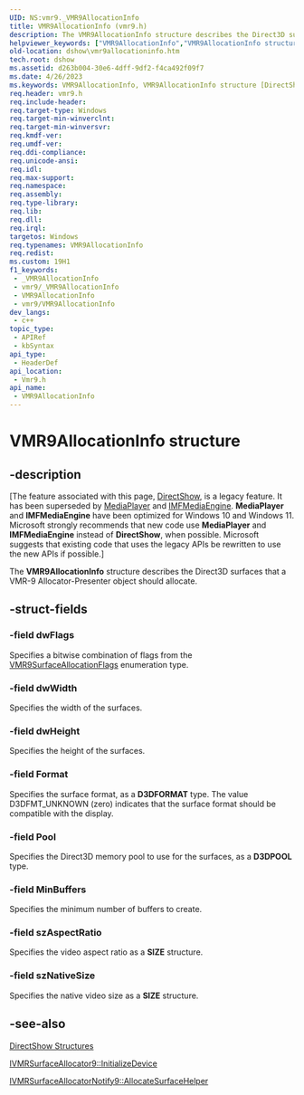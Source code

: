 ```yaml
---
UID: NS:vmr9._VMR9AllocationInfo
title: VMR9AllocationInfo (vmr9.h)
description: The VMR9AllocationInfo structure describes the Direct3D surfaces that a VMR-9 Allocator-Presenter object should allocate.
helpviewer_keywords: ["VMR9AllocationInfo","VMR9AllocationInfo structure [DirectShow]","VMR9AllocationInfoStructure","dshow.vmr9allocationinfo","vmr9/VMR9AllocationInfo"]
old-location: dshow\vmr9allocationinfo.htm
tech.root: dshow
ms.assetid: d263b004-30e6-4dff-9df2-f4ca492f09f7
ms.date: 4/26/2023
ms.keywords: VMR9AllocationInfo, VMR9AllocationInfo structure [DirectShow], VMR9AllocationInfoStructure, dshow.vmr9allocationinfo, vmr9/VMR9AllocationInfo
req.header: vmr9.h
req.include-header: 
req.target-type: Windows
req.target-min-winverclnt: 
req.target-min-winversvr: 
req.kmdf-ver: 
req.umdf-ver: 
req.ddi-compliance: 
req.unicode-ansi: 
req.idl: 
req.max-support: 
req.namespace: 
req.assembly: 
req.type-library: 
req.lib: 
req.dll: 
req.irql: 
targetos: Windows
req.typenames: VMR9AllocationInfo
req.redist: 
ms.custom: 19H1
f1_keywords:
 - _VMR9AllocationInfo
 - vmr9/_VMR9AllocationInfo
 - VMR9AllocationInfo
 - vmr9/VMR9AllocationInfo
dev_langs:
 - c++
topic_type:
 - APIRef
 - kbSyntax
api_type:
 - HeaderDef
api_location:
 - Vmr9.h
api_name:
 - VMR9AllocationInfo
---
```


# VMR9AllocationInfo structure


## -description

\[The feature associated with this page, [DirectShow](/windows/win32/directshow/directshow), is a legacy feature. It has been superseded by [MediaPlayer](/uwp/api/Windows.Media.Playback.MediaPlayer) and [IMFMediaEngine](/windows/win32/api/mfmediaengine/nn-mfmediaengine-imfmediaengine). **MediaPlayer** and **IMFMediaEngine** have been optimized for Windows 10 and Windows 11. Microsoft strongly recommends that new code use **MediaPlayer** and **IMFMediaEngine** instead of **DirectShow**, when possible. Microsoft suggests that existing code that uses the legacy APIs be rewritten to use the new APIs if possible.\]

The <b>VMR9AllocationInfo</b> structure describes the Direct3D surfaces that a VMR-9 Allocator-Presenter object should allocate.

## -struct-fields

### -field dwFlags

Specifies a bitwise combination of flags from the <a href="/previous-versions/windows/desktop/api/vmr9/ne-vmr9-vmr9surfaceallocationflags">VMR9SurfaceAllocationFlags</a> enumeration type.

### -field dwWidth

Specifies the width of the surfaces.

### -field dwHeight

Specifies the height of the surfaces.

### -field Format

Specifies the surface format, as a <b>D3DFORMAT</b> type. The value D3DFMT_UNKNOWN (zero) indicates that the surface format should be compatible with the display.

### -field Pool

Specifies the Direct3D memory pool to use for the surfaces, as a <b>D3DPOOL</b> type.

### -field MinBuffers

Specifies the minimum number of buffers to create.

### -field szAspectRatio

Specifies the video aspect ratio as a <b>SIZE</b> structure.

### -field szNativeSize

Specifies the native video size as a <b>SIZE</b> structure.

## -see-also

<a href="/windows/desktop/DirectShow/directshow-structures">DirectShow Structures</a>



<a href="/windows/desktop/api/vmr9/nf-vmr9-ivmrsurfaceallocator9-initializedevice">IVMRSurfaceAllocator9::InitializeDevice</a>



<a href="/windows/desktop/api/vmr9/nf-vmr9-ivmrsurfaceallocatornotify9-allocatesurfacehelper">IVMRSurfaceAllocatorNotify9::AllocateSurfaceHelper</a>
